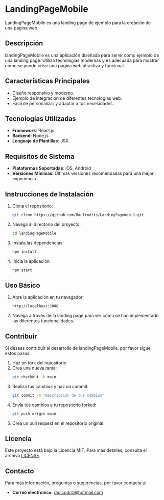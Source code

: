 # LandingPageMobile

LandingPageMobile es una landing page de ejemplo para la creación de una página web.

## Descripción

landingPageMobile es una aplicación diseñada para servir como ejemplo de una landing page. Utiliza tecnologías modernas y es adecuada para mostrar cómo se puede crear una página web atractiva y funcional.

## Características Principales

- Diseño responsivo y moderno.
- Ejemplo de integración de diferentes tecnologías web.
- Fácil de personalizar y adaptar a tus necesidades.

## Tecnologías Utilizadas

- **Framework**: React.js
- **Backend**: Node.js
- **Lenguaje de Plantillas**: JSX

## Requisitos de Sistema

- **Plataformas Soportadas**: iOS, Android
- **Versiones Mínimas**: Últimas versiones recomendadas para una mejor experiencia.

## Instrucciones de Instalación

1. Clona el repositorio:
    ```bash
    git clone https://github.com/Raulcudris/LandingPageWeb-1.git
    ```
2. Navega al directorio del proyecto:
    ```bash
    cd landingPageMobile
    ```
3. Instala las dependencias:
    ```bash
    npm install
    ```
4. Inicia la aplicación:
    ```bash
    npm start
    ```

## Uso Básico

1. Abre la aplicación en tu navegador:
    ```bash
    http://localhost:3000
    ```
2. Navega a través de la landing page para ver cómo se han implementado las diferentes funcionalidades.

## Contribuir

Si deseas contribuir al desarrollo de landingPageMobile, por favor sigue estos pasos:

1. Haz un fork del repositorio.
2. Crea una nueva rama:
    ```bash
    git checkout -b main
    ```
3. Realiza tus cambios y haz un commit:
    ```bash
    git commit -m "Descripción de tus cambios"
    ```
4. Envía tus cambios a tu repositorio forked:
    ```bash
    git push origin main
    ```
5. Crea un pull request en el repositorio original.

## Licencia

Este proyecto está bajo la Licencia MIT. Para más detalles, consulta el archivo [LICENSE](LICENSE).

## Contacto

Para más información, preguntas o sugerencias, por favor contacta a:
- **Correo electrónico**: raulcudriz@hotmail.com
